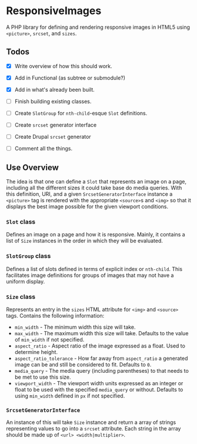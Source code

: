 # ResponsiveImages
A PHP library for defining and rendering responsive images in HTML5 using 
`<picture>`, `srcset`, and `sizes`. 


## Todos

* [x] Write overview of how this should work.
* [x] Add in Functional (as subtree or submodule?)
* [x] Add in what's already been built.
* [ ] Finish building existing classes.
* [ ] Create `SlotGroup` for `nth-child`-esque `Slot` definitions.
* [ ] Create `srcset` generator interface
* [ ] Create Drupal `srcset` generator
* [ ] Comment all the things.


## Use Overview

The idea is that one can define a `Slot` that represents an image on a page, 
including all the different sizes it could take base do media queries. With 
this definition, URI, and a given `SrcsetGeneratorInterface` instance a 
`<picture>` tag is rendered with the appropriate `<source>`s and `<img>` so 
that it displays the best image possible for the given viewport conditions.

### `Slot` class

Defines an image on a page and how it is responsive. Mainly, it contains a 
list of `Size` instances in the order in which they will be evaluated.

### `SlotGroup` class

Defines a list of slots defined in terms of explicit index or `nth-child`. 
This facilitates image definitions for groups of images that may not have a 
uniform display.

### `Size` class

Represents an entry in the `sizes` HTML attribute for `<img>` and `<source>` 
tags. Contains the following information:

* `min_width` - The minimum width this size will take.
* `max_width` - The maximum width this size will take. Defaults to the value 
of `min_width` if not specified.
* `aspect_ratio` - Aspect ratio of the image expressed as a float. Used to 
determine height.
* `aspect_ratio_tolerance` - How far away from `aspect_ratio` a generated 
image can be and still be considered to fit. Defaults to `0`.
* `media_query` - The media query (including parentheses) to that needs to be
 met to use this size.
* `viewport_width` - The viewport width units expressed as an integer or 
 float to be used with the specified `media_query` or without. Defaults to 
 using `min_width` defined in `px` if not specified.

### `SrcsetGeneratorInterface`

An instance of this will take `Size` instance and return a array of strings 
representing values to go into a `srcset` attribute. Each string in the array
 should be made up of `<url> <width|multiplier>`.
